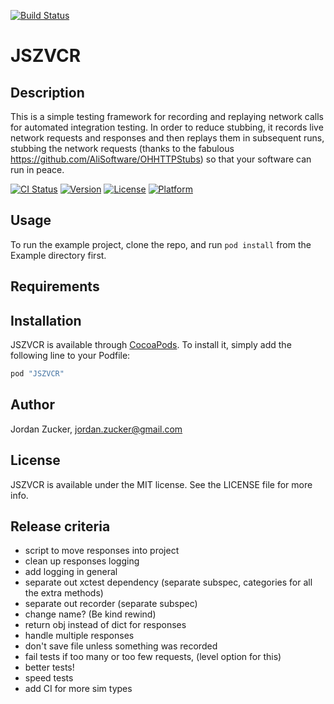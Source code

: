 [![Build Status](https://travis-ci.org/jzucker2/JSZVCR.svg?branch=real-tests)](https://travis-ci.org/jzucker2/JSZVCR)
# JSZVCR

## Description
This is a simple testing framework for recording and replaying network calls for automated integration testing. In order to reduce stubbing, it records live network requests and responses and then replays them in subsequent runs, stubbing the network requests (thanks to the fabulous https://github.com/AliSoftware/OHHTTPStubs) so that your software can run in peace.

[![CI Status](http://img.shields.io/travis/jzucker2/JSZVCR.svg?style=flat)](https://travis-ci.org/jzucker2/JSZVCR)
[![Version](https://img.shields.io/cocoapods/v/JSZVCR.svg?style=flat)](http://cocoapods.org/pods/JSZVCR)
[![License](https://img.shields.io/cocoapods/l/JSZVCR.svg?style=flat)](http://cocoapods.org/pods/JSZVCR)
[![Platform](https://img.shields.io/cocoapods/p/JSZVCR.svg?style=flat)](http://cocoapods.org/pods/JSZVCR)

## Usage

To run the example project, clone the repo, and run `pod install` from the Example directory first.

## Requirements

## Installation

JSZVCR is available through [CocoaPods](http://cocoapods.org). To install
it, simply add the following line to your Podfile:

```ruby
pod "JSZVCR"
```

## 

## Author

Jordan Zucker, jordan.zucker@gmail.com

## License

JSZVCR is available under the MIT license. See the LICENSE file for more info.

## Release criteria
* script to move responses into project
* clean up responses logging
* add logging in general
* separate out xctest dependency (separate subspec, categories for all the extra methods)
* separate out recorder (separate subspec)
* change name? (Be kind rewind)
* return obj instead of dict for responses
* handle multiple responses
* don't save file unless something was recorded
* fail tests if too many or too few requests, (level option for this)
* better tests!
* speed tests
* add CI for more sim types
